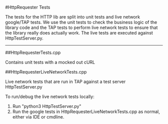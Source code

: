 #HttpRequester Tests


The tests for the HTTP lib are split into unit tests and live network google/TAP tests. 
We use the unit tests to check the business logic of the library code and the TAP tests to perform live network tests 
to ensure that the library really does actually work. The live tests are executed against HttpTestServer.py.

---

##HttpRequesterTests.cpp

Contains unit tests with a mocked out cURL


##HttpRequesterLiveNetworkTests.cpp

Live network tests that are run in TAP against a test server HttpTestServer.py

To run/debug the live network tests locally:

1) Run "python3 HttpTestServer.py" 
2) Run the google tests in HttpRequesterLiveNetworkTests.cpp as normal, either via IDE or cmdline.

